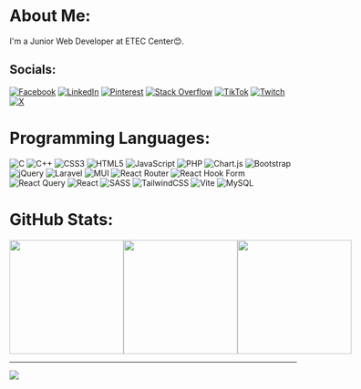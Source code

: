 # About Me:
I'm a Junior Web Developer at ETEC Center😊.


## Socials:
[![Facebook](https://img.shields.io/badge/Facebook-%231877F2.svg?logo=Facebook&logoColor=white)](https://facebook.com/tai.nuth.5) [![LinkedIn](https://img.shields.io/badge/LinkedIn-%230077B5.svg?logo=linkedin&logoColor=white)](https://linkedin.com/in/tai-nuth) [![Pinterest](https://img.shields.io/badge/Pinterest-%23E60023.svg?logo=Pinterest&logoColor=white)](https://pinterest.com/tainuth1) [![Stack Overflow](https://img.shields.io/badge/-Stackoverflow-FE7A16?logo=stack-overflow&logoColor=white)](https://stackoverflow.com/users/26690633) [![TikTok](https://img.shields.io/badge/TikTok-%23000000.svg?logo=TikTok&logoColor=white)](https://tiktok.com/@tainuth.dev) [![Twitch](https://img.shields.io/badge/Twitch-%239146FF.svg?logo=Twitch&logoColor=white)](https://twitch.tv/tai_nuth) [![X](https://img.shields.io/badge/X-black.svg?logo=X&logoColor=white)](https://x.com/tainuth1) 

# Programming Languages:
![C](https://img.shields.io/badge/c-%2300599C.svg?style=for-the-badge&logo=c&logoColor=white) ![C++](https://img.shields.io/badge/c++-%2300599C.svg?style=for-the-badge&logo=c%2B%2B&logoColor=white) ![CSS3](https://img.shields.io/badge/css3-%231572B6.svg?style=for-the-badge&logo=css3&logoColor=white) ![HTML5](https://img.shields.io/badge/html5-%23E34F26.svg?style=for-the-badge&logo=html5&logoColor=white) ![JavaScript](https://img.shields.io/badge/javascript-%23323330.svg?style=for-the-badge&logo=javascript&logoColor=%23F7DF1E) ![PHP](https://img.shields.io/badge/php-%23777BB4.svg?style=for-the-badge&logo=php&logoColor=white) ![Chart.js](https://img.shields.io/badge/chart.js-F5788D.svg?style=for-the-badge&logo=chart.js&logoColor=white) ![Bootstrap](https://img.shields.io/badge/bootstrap-%238511FA.svg?style=for-the-badge&logo=bootstrap&logoColor=white) ![jQuery](https://img.shields.io/badge/jquery-%230769AD.svg?style=for-the-badge&logo=jquery&logoColor=white) ![Laravel](https://img.shields.io/badge/laravel-%23FF2D20.svg?style=for-the-badge&logo=laravel&logoColor=white) ![MUI](https://img.shields.io/badge/MUI-%230081CB.svg?style=for-the-badge&logo=mui&logoColor=white) ![React Router](https://img.shields.io/badge/React_Router-CA4245?style=for-the-badge&logo=react-router&logoColor=white) ![React Hook Form](https://img.shields.io/badge/React%20Hook%20Form-%23EC5990.svg?style=for-the-badge&logo=reacthookform&logoColor=white) ![React Query](https://img.shields.io/badge/-React%20Query-FF4154?style=for-the-badge&logo=react%20query&logoColor=white) ![React](https://img.shields.io/badge/react-%2320232a.svg?style=for-the-badge&logo=react&logoColor=%2361DAFB) ![SASS](https://img.shields.io/badge/SASS-hotpink.svg?style=for-the-badge&logo=SASS&logoColor=white) ![TailwindCSS](https://img.shields.io/badge/tailwindcss-%2338B2AC.svg?style=for-the-badge&logo=tailwind-css&logoColor=white) ![Vite](https://img.shields.io/badge/vite-%23646CFF.svg?style=for-the-badge&logo=vite&logoColor=white) ![MySQL](https://img.shields.io/badge/mysql-4479A1.svg?style=for-the-badge&logo=mysql&logoColor=white)
# GitHub Stats:
<div style="display: flex;">
  <img src="https://github-readme-stats.vercel.app/api?username=tainuth1&theme=dark&hide_border=false&include_all_commits=true&count_private=true" height="200px"/>
  <img src="https://github-readme-streak-stats.herokuapp.com/?user=tainuth1&theme=dark&hide_border=false" height="200px"/>
  <img src="https://github-readme-stats.vercel.app/api/top-langs/?username=tainuth1&theme=dark&hide_border=false&include_all_commits=true&count_private=true&layout=compact" height="200px"/>
</div>

---
[![](https://visitcount.itsvg.in/api?id=tainuth1&icon=0&color=13)](https://visitcount.itsvg.in)

<!-- Proudly created with GPRM ( https://gprm.itsvg.in ) -->
